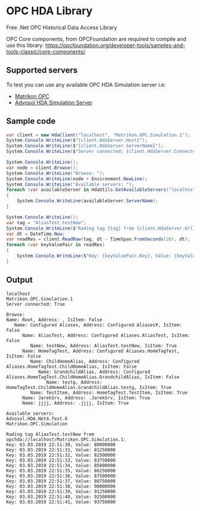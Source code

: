 # OPC HDA Library
Free .Net OPC Historical Data Access Library

OPC Core components, from OPCFoundation are required to compile and use this library:
https://opcfoundation.org/developer-tools/samples-and-tools-classic/core-components/

## Supported servers
To test you can use any available OPC HDA Simulation server i.e:
* [Matrikon OPC](https://www.matrikonopc.com/products/opc-drivers/opc-simulation-server.aspx)
* [Advosol HDA Simulation Server](https://advosol.com/topic/downloadFreeTools)

## Sample code
```csharp
var client = new HdaClient("localhost", "Matrikon.OPC.Simulation.1");
System.Console.WriteLine($"{client.HdaServer.Host}");
System.Console.WriteLine($"{client.HdaServer.ServerName}");
System.Console.WriteLine($"Server connected: {client.HdaServer.Connected}");

System.Console.WriteLine();
var node = client.Browse();
System.Console.WriteLine("Browse: ");
System.Console.WriteLine(node + Environment.NewLine);
System.Console.WriteLine("Available servers: ");
foreach (var availableServer in HdaUtils.GetAvailableServers("localhost"))
{
    System.Console.WriteLine(availableServer.ServerName);
}

System.Console.WriteLine();
var tag = "AliasTest.testNew";
System.Console.WriteLine($"Rading tag {tag} from {client.HdaServer.Url}:");
var dt = DateTime.Now;
var readRes = client.ReadRaw(tag, dt - TimeSpan.FromSeconds(20), dt);
foreach (var keyValuePair in readRes)
{
    System.Console.WriteLine($"Key: {keyValuePair.Key}, Value: {keyValuePair.Value}");
}
```

## Output
```
localhost
Matrikon.OPC.Simulation.1
Server connected: True

Browse:
Name: Root, Address: , IsItem: False
   Name: Configured Aliases, Address: Configured Aliases¥, IsItem: False
      Name: AliasTest, Address: Configured Aliases.AliasTest, IsItem: False
         Name: testNew, Address: AliasTest.testNew, IsItem: True
      Name: HomeTagTest, Address: Configured Aliases.HomeTagTest, IsItem: False
         Name: ChildHomeAlias, Address: Configured Aliases.HomeTagTest.ChildHomeAlias, IsItem: False
            Name: GrandchildAlias, Address: Configured Aliases.HomeTagTest.ChildHomeAlias.GrandchildAlias, IsItem: False
               Name: testg, Address: HomeTagTest.ChildHomeAlias.GrandchildAlias.testg, IsItem: True
         Name: TestItem, Address: HomeTagTest.TestItem, IsItem: True
      Name: JarekSrv, Address: .JarekSrv, IsItem: True
      Name: jjjj, Address: .jjjj, IsItem: True

Available servers:
Advosol.HDA.Net4.Test.6
Matrikon.OPC.Simulation

Rading tag AliasTest.testNew from opchda://localhost/Matrikon.OPC.Simulation.1:
Key: 03.03.2019 22:51:30, Value: 80000000
Key: 03.03.2019 22:51:31, Value: 81250000
Key: 03.03.2019 22:51:32, Value: 82500000
Key: 03.03.2019 22:51:33, Value: 83750000
Key: 03.03.2019 22:51:34, Value: 85000000
Key: 03.03.2019 22:51:35, Value: 86250000
Key: 03.03.2019 22:51:36, Value: 87500000
Key: 03.03.2019 22:51:37, Value: 88750000
Key: 03.03.2019 22:51:38, Value: 90000000
Key: 03.03.2019 22:51:39, Value: 91250000
Key: 03.03.2019 22:51:40, Value: 92500000
Key: 03.03.2019 22:51:41, Value: 93750000

```

